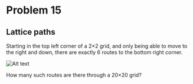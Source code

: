 # Problem 15
## 	Lattice paths

Starting in the top left corner of a 2×2 grid, and only being able to move to the right and down, there are exactly 6 routes to the bottom right corner.

![Alt text](https://projecteuler.net/project/images/p015.png)

How many such routes are there through a 20×20 grid?